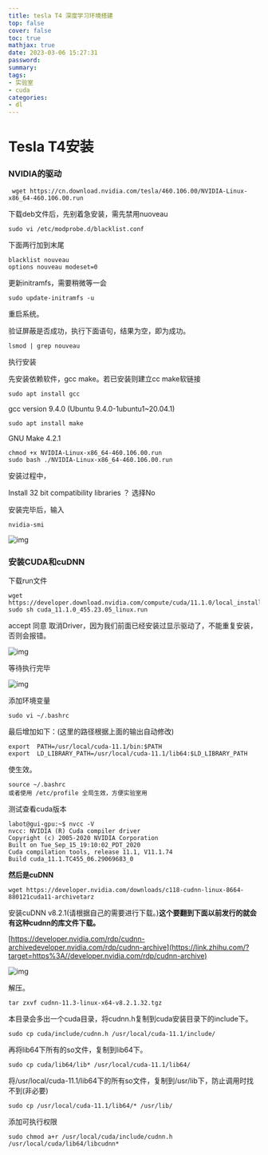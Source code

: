 ```yaml
---
title: tesla T4 深度学习环境搭建
top: false
cover: false
toc: true
mathjax: true
date: 2023-03-06 15:27:31
password:
summary:
tags:
- 实验室
- cuda
categories:
- dl
---
```




# Tesla T4安装





### NVIDIA的驱动

```
 wget https://cn.download.nvidia.com/tesla/460.106.00/NVIDIA-Linux-x86_64-460.106.00.run
```

下载deb文件后，先别着急安装，需先禁用nuoveau

```text
sudo vi /etc/modprobe.d/blacklist.conf 
```

下面两行加到末尾

```text
blacklist nouveau
options nouveau modeset=0
```

更新initramfs，需要稍微等一会

```text
sudo update-initramfs -u
```

重启系统。

验证屏蔽是否成功，执行下面语句，结果为空，即为成功。

```text
lsmod | grep nouveau
```

执行安装

先安装依赖软件，gcc make。若已安装则建立cc make软链接

```text
sudo apt install gcc
```

gcc version 9.4.0 (Ubuntu 9.4.0-1ubuntu1~20.04.1)

```text
sudo apt install make
```

GNU Make 4.2.1

```text
chmod +x NVIDIA-Linux-x86_64-460.106.00.run 
sudo bash ./NVIDIA-Linux-x86_64-460.106.00.run
```

安装过程中，

Install 32 bit compatibility libraries ？ 选择No

安装完毕后，输入

```text
nvidia-smi
```

![img](https://cdn.jsdelivr.net/gh/kengerlwl/kengerlwl.github.io/image/fd10750a9216e7e8481fa986baad00c8/e5eef861ebafd1e5104dac0a107afa79.png)

### 安装CUDA和cuDNN

下载run文件

```text
wget https://developer.download.nvidia.com/compute/cuda/11.1.0/local_installers/cuda_11.1.0_455.23.05_linux.run
sudo sh cuda_11.1.0_455.23.05_linux.run
```

accept 同意 取消Driver，因为我们前面已经安装过显示驱动了，不能重复安装，否则会报错。

![img](https://cdn.jsdelivr.net/gh/kengerlwl/kengerlwl.github.io/image/fd10750a9216e7e8481fa986baad00c8/80e31a36d5f762ad8c5c23c146db4f38.png)

等待执行完毕

![img](https://cdn.jsdelivr.net/gh/kengerlwl/kengerlwl.github.io/image/fd10750a9216e7e8481fa986baad00c8/1aa9c7f087059a817bb0debaffa0acfa.png)

添加环境变量

```text
sudo vi ~/.bashrc
```

最后增加如下：(这里的路径根据上面的输出自动修改)

```text
export  PATH=/usr/local/cuda-11.1/bin:$PATH
export  LD_LIBRARY_PATH=/usr/local/cuda-11.1/lib64:$LD_LIBRARY_PATH
```

使生效。

```text
source ~/.bashrc 
或者使用 /etc/profile 全局生效，方便实验室用
```



测试查看cuda版本

```
labot@gui-gpu:~$ nvcc -V
nvcc: NVIDIA (R) Cuda compiler driver
Copyright (c) 2005-2020 NVIDIA Corporation
Built on Tue_Sep_15_19:10:02_PDT_2020
Cuda compilation tools, release 11.1, V11.1.74
Build cuda_11.1.TC455_06.29069683_0
```





**然后是cuDNN**



```
wget https://developer.nvidia.com/downloads/c118-cudnn-linux-8664-880121cuda11-archivetarz
```



安装cuDNN v8.2.1(请根据自己的需要进行下载。)**这个要翻到下面以前发行的就会有这种cudnn的库文件下载。**

[https://developer.nvidia.com/rdp/cudnn-archivedeveloper.nvidia.com/rdp/cudnn-archive](https://link.zhihu.com/?target=https%3A//developer.nvidia.com/rdp/cudnn-archive)

![img](https://cdn.jsdelivr.net/gh/kengerlwl/kengerlwl.github.io/image/fd10750a9216e7e8481fa986baad00c8/bdf466115f08a53ab2b6a05ebafb9a36.png)

解压。

```text
tar zxvf cudnn-11.3-linux-x64-v8.2.1.32.tgz
```

本目录会多出一个cuda目录，将cudnn.h复制到cuda安装目录下的include下。

```text
sudo cp cuda/include/cudnn.h /usr/local/cuda-11.1/include/
```

再将lib64下所有的so文件，复制到lib64下。

```text
sudo cp cuda/lib64/lib* /usr/local/cuda-11.1/lib64/
```

将/usr/local/cuda-11.1/lib64下的所有so文件，复制到/usr/lib下，防止调用时找不到(非必要)

```text
sudo cp /usr/local/cuda-11.1/lib64/* /usr/lib/
```

添加可执行权限

```
sudo chmod a+r /usr/local/cuda/include/cudnn.h /usr/local/cuda/lib64/libcudnn*
```

